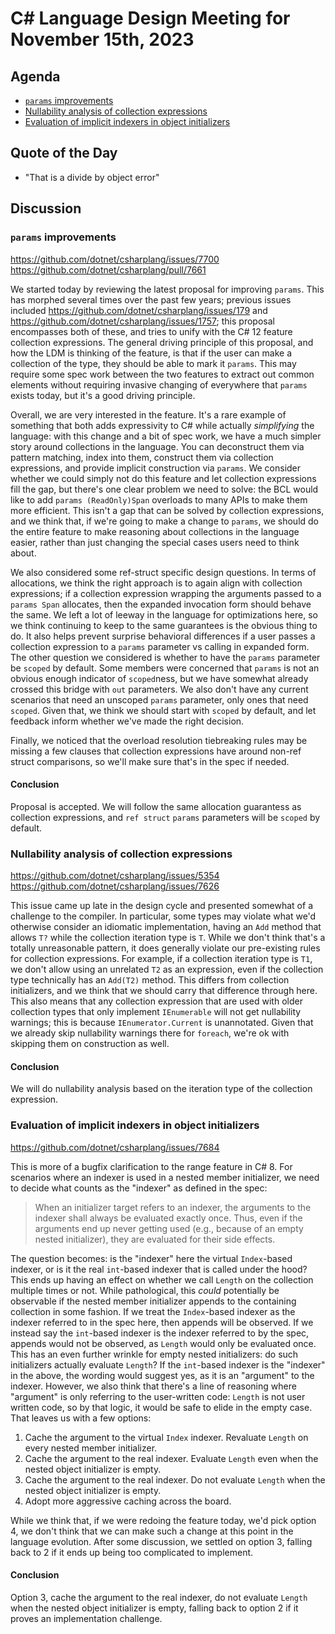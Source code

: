 # C# Language Design Meeting for November 15th, 2023

## Agenda

- [`params` improvements](#params-improvements)
- [Nullability analysis of collection expressions](#nullability-analysis-of-collection-expressions)
- [Evaluation of implicit indexers in object initializers](#evaluation-of-implicit-indexers-in-object-initializers)

## Quote of the Day

- "That is a divide by object error"

## Discussion

### `params` improvements

https://github.com/dotnet/csharplang/issues/7700  
https://github.com/dotnet/csharplang/pull/7661

We started today by reviewing the latest proposal for improving `params`. This has morphed several times over the past few years; previous issues included
https://github.com/dotnet/csharplang/issues/179 and https://github.com/dotnet/csharplang/issues/1757; this proposal encompasses both of these, and tries to
unify with the C# 12 feature collection expressions. The general driving principle of this proposal, and how the LDM is thinking of the feature, is that if
the user can make a collection of the type, they should be able to mark it `params`. This may require some spec work between the two features to extract out
common elements without requiring invasive changing of everywhere that `params` exists today, but it's a good driving principle.

Overall, we are very interested in the feature. It's a rare example of something that both adds expressivity to C# while actually _simplifying_ the language:
with this change and a bit of spec work, we have a much simpler story around collections in the language. You can deconstruct them via pattern matching,
index into them, construct them via collection expressions, and provide implicit construction via `params`. We consider whether we could simply not do this
feature and let collection expressions fill the gap, but there's one clear problem we need to solve: the BCL would like to add `params (ReadOnly)Span` overloads
to many APIs to make them more efficient. This isn't a gap that can be solved by collection expressions, and we think that, if we're going to make a change to
`params`, we should do the entire feature to make reasoning about collections in the language easier, rather than just changing the special cases users need
to think about.

We also considered some ref-struct specific design questions. In terms of allocations, we think the right approach is to again align with collection expressions;
if a collection expression wrapping the arguments passed to a `params Span` allocates, then the expanded invocation form should behave the same. We left a lot
of leeway in the language for optimizations here, so we think continuing to keep to the same guarantees is the obvious thing to do. It also helps prevent
surprise behavioral differences if a user passes a collection expression to a `params` parameter vs calling in expanded form. The other question we considered
is whether to have the `params` parameter be `scoped` by default. Some members were concerned that `params` is not an obvious enough indicator of `scoped`ness,
but we have somewhat already crossed this bridge with `out` parameters. We also don't have any current scenarios that need an unscoped `params` parameter, only
ones that need `scoped`. Given that, we think we should start with `scoped` by default, and let feedback inform whether we've made the right decision.

Finally, we noticed that the overload resolution tiebreaking rules may be missing a few clauses that collection expressions have around non-ref struct comparisons,
so we'll make sure that's in the spec if needed.

#### Conclusion

Proposal is accepted. We will follow the same allocation guarantess as collection expressions, and `ref struct` `params` parameters will be `scoped` by default.

### Nullability analysis of collection expressions

https://github.com/dotnet/csharplang/issues/5354  
https://github.com/dotnet/csharplang/issues/7626

This issue came up late in the design cycle and presented somewhat of a challenge to the compiler. In particular, some types may violate what we'd otherwise
consider an idiomatic implementation, having an `Add` method that allows `T?` while the collection iteration type is `T`. While we don't think that's a totally
unreasonable pattern, it does generally violate our pre-existing rules for collection expressions. For example, if a collection iteration type is `T1`, we don't
allow using an unrelated `T2` as an expression, even if the collection type technically has an `Add(T2)` method. This differs from collection initializers, and
we think that we should carry that difference through here. This also means that any collection expression that are used with older collection types that only
implement `IEnumerable` will not get nullability warnings; this is because `IEnumerator.Current` is unannotated. Given that we already skip nullability warnings
there for `foreach`, we're ok with skipping them on construction as well.

#### Conclusion

We will do nullability analysis based on the iteration type of the collection expression.

### Evaluation of implicit indexers in object initializers

https://github.com/dotnet/csharplang/issues/7684

This is more of a bugfix clarification to the range feature in C# 8. For scenarios where an indexer is used in a nested member initializer, we need to decide
what counts as the "indexer" as defined in the spec:

> When an initializer target refers to an indexer, the arguments to the indexer shall always be evaluated exactly once. Thus, even if the arguments end up never
> getting used (e.g., because of an empty nested initializer), they are evaluated for their side effects.

The question becomes: is the "indexer" here the virtual `Index`-based indexer, or is it the real `int`-based indexer that is called under the hood? This ends
up having an effect on whether we call `Length` on the collection multiple times or not. While pathological, this _could_ potentially be observable if the nested
member initializer appends to the containing collection in some fashion. If we treat the `Index`-based indexer as the indexer referred to in the spec here, then
appends will be observed. If we instead say the `int`-based indexer is the indexer referred to by the spec, appends would not be observed, as `Length` would only
be evaluated once. This has an even further wrinkle for empty nested initializers: do such initializers actually evaluate `Length`? If the `int`-based indexer is
the "indexer" in the above, the wording would suggest yes, as it is an "argument" to the indexer. However, we also think that there's a line of reasoning where
"argument" is only referring to the user-written code: `Length` is not user written code, so by that logic, it would be safe to elide in the empty case. That leaves
us with a few options:

1. Cache the argument to the virtual `Index` indexer. Revaluate `Length` on every nested member initializer.
2. Cache the argument to the real indexer. Evaluate `Length` even when the nested object initializer is empty.
3. Cache the argument to the real indexer. Do not evaluate `Length` when the nested object initializer is empty.
4. Adopt more aggressive caching across the board.

While we think that, if we were redoing the feature today, we'd pick option 4, we don't think that we can make such a change at this point in the language evolution.
After some discussion, we settled on option 3, falling back to 2 if it ends up being too complicated to implement.

#### Conclusion

Option 3, cache the argument to the real indexer, do not evaluate `Length` when the nested object initializer is empty, falling back to option 2 if it proves an
implementation challenge.
